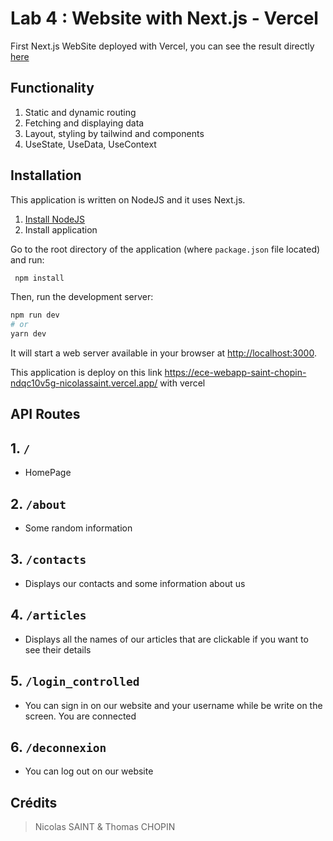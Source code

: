 # Lab 4 : Website with Next.js - Vercel

First Next.js WebSite deployed with Vercel, you can see the result directly [here](https://ece-webapp-saint-chopin-cwzzps7f8-nicolassaint.vercel.app/)

## Functionality

1. Static and dynamic routing
2. Fetching and displaying data
3. Layout, styling by tailwind and components
4. UseState, UseData, UseContext

## Installation

This application is written on NodeJS and it uses Next.js.

1. [Install NodeJS](https://nodejs.org/en/download/)
2. Install application

Go to the root directory of the application (where `package.json` file located) and run:

```js
 npm install
```

Then, run the development server:

```bash
npm run dev
# or
yarn dev
```

It will start a web server available in your browser at <http://localhost:3000>.

This application is deploy on this link <https://ece-webapp-saint-chopin-ndqc10v5g-nicolassaint.vercel.app/> with vercel

## API Routes

## 1. `/`

- HomePage

## 2. `/about`

- Some random information

## 3. `/contacts`

- Displays our contacts and some information about us

## 4. `/articles`

- Displays all the names of our articles that are clickable if you want to see their details

## 5. `/login_controlled`

- You can sign in on our website and your username while be write on the screen. You are connected

## 6. `/deconnexion`

- You can log out on our website

## Crédits

> Nicolas SAINT & Thomas CHOPIN